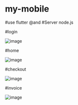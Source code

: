 # my-mobile
#use flutter 
@and
#Server node.js


#login

![image](https://github.com/user-attachments/assets/70f425b0-5f4e-4e59-bddf-93f73ba2a2e4)


#home

![image](https://github.com/user-attachments/assets/e5ba246f-66d8-4829-a0e1-61b0a1712324)


#checkout

![image](https://github.com/user-attachments/assets/49a48b2c-a90e-4711-a5fb-61c64c050910)


#invoice

![image](https://github.com/user-attachments/assets/e6837404-046e-42e6-9f7e-b6f46b924faf)
